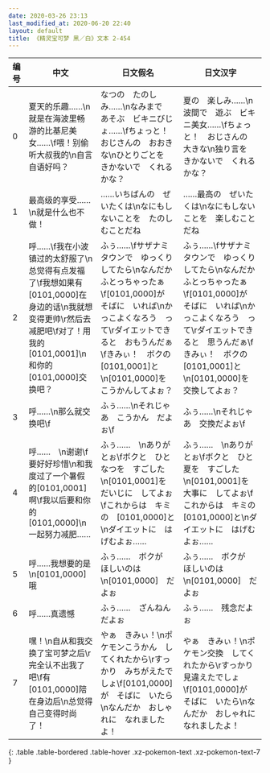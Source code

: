 ```yaml
---
date: 2020-03-26 23:13
last_modified_at: 2020-06-20 22:40
layout: default
title: 《精灵宝可梦 黑／白》文本 2-454
---
```

| 编号 | 中文 | 日文假名 | 日文汉字 |
| ---- | ---- | ---- | --- |
| 0 | 夏天的乐趣……\n就是在海波里畅游的比基尼美女……\f喂！别偷听大叔我的\n自言自语好吗？ | なつの　たのしみ……\nなみまで　あそぶ　ビキニびじょ……\fちょっと！　おじさんの　おおきな\nひとりごとを　きかないで　くれるかな？ | 夏の　楽しみ……\n波間で　遊ぶ　ビキニ美女……\fちょっと！　おじさんの　大きな\n独り言を　きかないで　くれるかな？ |
| 1 | 最高级的享受……\n就是什么也不做！ | ……いちばんの　ぜいたくは\nなにもしないことを　たのしむことだね | ……最高の　ぜいたくは\nなにもしないことを　楽しむことだね |
| 2 | 呼……\f我在小波镇过的太舒服了\n总觉得有点发福了\f我想如果有[0101,0000]在身边的话\n我就想变得更帅\r然后去减肥吧\f对了！用我的[0101,0001]\n和你的[0101,0000]交换吧？ | ふぅ……\fサザナミタウンで　ゆっくりしてたら\nなんだか　ふとっちゃったぁ\f[0101,0000]が　そばに　いれば\nかっこよくなろう　って\rダイエットできると　おもうんだぁ\fきみぃ！　ボクの　[0101,0001]と\n[0101,0000]を　こうかんしてよぉ？ | ふぅ……\fサザナミタウンで　ゆっくりしてたら\nなんだか　ふとっちゃったぁ\f[0101,0000]が　そばに　いれば\nかっこよくなろう　って\rダイエットできると　思うんだぁ\fきみぃ！　ボクの　[0101,0001]と\n[0101,0000]を　交換してよぉ？ |
| 3 | 呼……\n那么就交换吧\f | ふぅ……\nそれじゃあ　こうかん　だよぉ\f | ふぅ……\nそれじゃあ　交換だよぉ\f |
| 4 | 呼……　\n谢谢\f要好好珍惜\n和我度过了一个暑假的[0101,0001]啊\f我以后要和你的[0101,0000]\n一起努力减肥…… | ふぅ……　\nありがとぉ\fボクと　ひとなつを　すごした\n[0101,0001]を　だいじに　してよぉ\fこれからは　キミの　[0101,0000]と\nダイエットに　はげむよぉ…… | ふぅ……　\nありがとぉ\fボクと　ひと夏を　すごした\n[0101,0001]を　大事に　してよぉ\fこれからは　キミの　[0101,0000]と\nダイエットに　はげむよぉ…… |
| 5 | 呼……我想要的是\n[0101,0000]哦 | ふぅ……　ボクが　ほしいのは\n[0101,0000]　だよぉ | ふぅ……　ボクが　ほしいのは\n[0101,0000]　だよぉ |
| 6 | 呼……真遗憾 | ふぅ……　ざんねんだよぉ | ふぅ……　残念だよぉ |
| 7 | 嘿！\n自从和我交换了宝可梦之后\r完全认不出我了吧\f有[0101,0000]陪在身边后\n总觉得自己变得时尚了！ | やぁ　きみぃ！\nポケモンこうかん　してくれたから\rすっかり　みちがえたでしょ\f[0101,0000]が　そばに　いたら\nなんだか　おしゃれに　なれましたよ！ | やぁ　きみぃ！\nポケモン交換　してくれたから\rすっかり　見違えたでしょ\f[0101,0000]が　そばに　いたら\nなんだか　おしゃれに　なれましたよ！ |
{: .table .table-bordered .table-hover .xz-pokemon-text .xz-pokemon-text-7 }